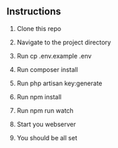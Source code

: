 
## Instructions

1. Clone this repo

2. Navigate to the project directory

2. Run cp .env.example .env

3. Run composer install

4. Run php artisan key:generate

5. Run npm install

6. Run npm run watch

7. Start you webserver

8. You should be all set
